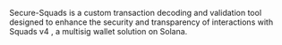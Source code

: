 Secure-Squads is a custom transaction decoding and validation tool designed to enhance the security and transparency of interactions with Squads v4 , a multisig wallet solution on Solana. 
